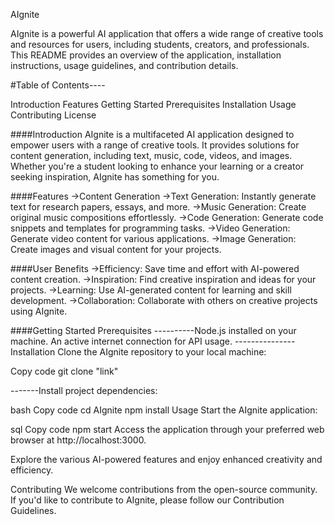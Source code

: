AIgnite


AIgnite is a powerful AI application that offers a wide range of creative tools and resources for users, including students, creators, and professionals. This README provides an overview of the application, installation instructions, usage guidelines, and contribution details.

#Table of Contents----

Introduction
Features
Getting Started
Prerequisites
Installation
Usage
Contributing
License

####Introduction
AIgnite is a multifaceted AI application designed to empower users with a range of creative tools. It provides solutions for content generation, including text, music, code, videos, and images. Whether you're a student looking to enhance your learning or a creator seeking inspiration, AIgnite has something for you.

####Features
->Content Generation
->Text Generation: Instantly generate text for research papers, essays, and more.
->Music Generation: Create original music compositions effortlessly.
->Code Generation: Generate code snippets and templates for programming tasks.
->Video Generation: Generate video content for various applications.
->Image Generation: Create images and visual content for your projects.

####User Benefits
->Efficiency: Save time and effort with AI-powered content creation.
->Inspiration: Find creative inspiration and ideas for your projects.
->Learning: Use AI-generated content for learning and skill development.
->Collaboration: Collaborate with others on creative projects using AIgnite.

####Getting Started
Prerequisites
----------Node.js installed on your machine.
An active internet connection for API usage.
---------------Installation
Clone the AIgnite repository to your local machine:


Copy code
git clone "link"


-------Install project dependencies:

bash
Copy code
cd AIgnite
npm install
Usage
Start the AIgnite application:

sql
Copy code
npm start
Access the application through your preferred web browser at http://localhost:3000.

Explore the various AI-powered features and enjoy enhanced creativity and efficiency.

Contributing
We welcome contributions from the open-source community. If you'd like to contribute to AIgnite, please follow our Contribution Guidelines.



